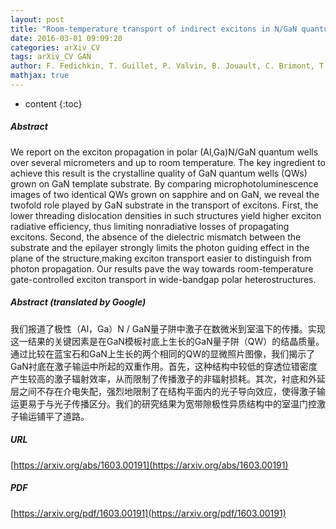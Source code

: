 ```yaml
---
layout: post
title: "Room-temperature transport of indirect excitons in N/GaN quantum wells"
date: 2016-03-01 09:09:20
categories: arXiv_CV
tags: arXiv_CV GAN
author: F. Fedichkin, T. Guillet, P. Valvin, B. Jouault, C. Brimont, T. Bretagnon, L. Lahourcade, N. Grandjean, P. Lefebvre, M. Vladimirova
mathjax: true
---
```


* content
{:toc}

##### Abstract
We report on the exciton propagation in polar (Al,Ga)N/GaN quantum wells over several micrometers and up to room temperature. The key ingredient to achieve this result is the crystalline quality of GaN quantum wells (QWs) grown on GaN template substrate. By comparing microphotoluminescence images of two identical QWs grown on sapphire and on GaN, we reveal the twofold role played by GaN substrate in the transport of excitons. First, the lower threading dislocation densities in such structures yield higher exciton radiative efficiency, thus limiting nonradiative losses of propagating excitons. Second, the absence of the dielectric mismatch between the substrate and the epilayer strongly limits the photon guiding effect in the plane of the structure,making exciton transport easier to distinguish from photon propagation. Our results pave the way towards room-temperature gate-controlled exciton transport in wide-bandgap polar heterostructures.

##### Abstract (translated by Google)
我们报道了极性（Al，Ga）N / GaN量子阱中激子在数微米到室温下的传播。实现这一结果的关键因素是在GaN模板衬底上生长的GaN量子阱（QW）的结晶质量。通过比较在蓝宝石和GaN上生长的两个相同的QW的显微照片图像，我们揭示了GaN衬底在激子输运中所起的双重作用。首先，这种结构中较低的穿透位错密度产生较高的激子辐射效率，从而限制了传播激子的非辐射损耗。其次，衬底和外延层之间不存在介电失配，强烈地限制了在结构平面内的光子导向效应，使得激子输运更易于与光子传播区分。我们的研究结果为宽带隙极性异质结构中的室温门控激子输运铺平了道路。

##### URL
[https://arxiv.org/abs/1603.00191](https://arxiv.org/abs/1603.00191)

##### PDF
[https://arxiv.org/pdf/1603.00191](https://arxiv.org/pdf/1603.00191)

